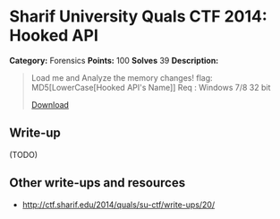 # Sharif University Quals CTF 2014: Hooked API

**Category:** Forensics
**Points:** 100
**Solves** 39
**Description:**

> Load me and Analyze the memory changes! 
> flag: MD5[LowerCase[Hooked API's Name]] 
> Req : Windows 7/8 32 bit
>
> [Download](Forensic1.sys)

## Write-up

(TODO)

## Other write-ups and resources

* <http://ctf.sharif.edu/2014/quals/su-ctf/write-ups/20/>
